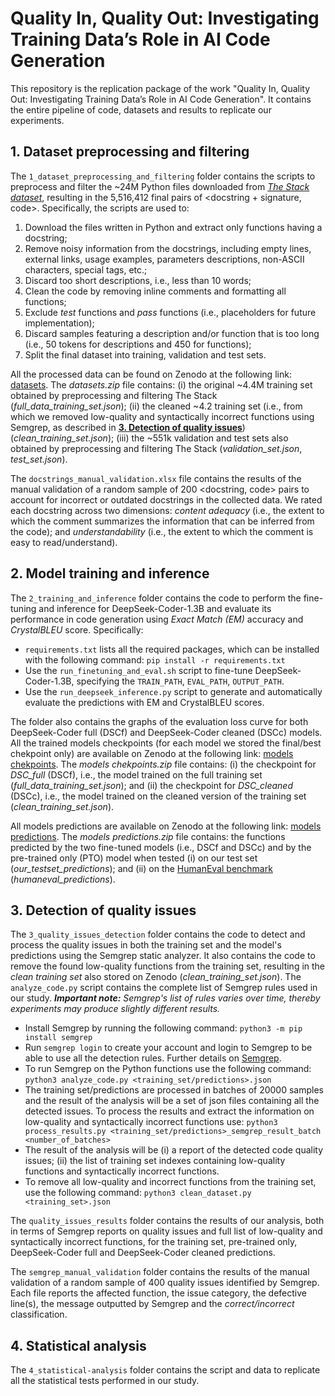 # Quality In, Quality Out: Investigating Training Data’s Role in AI Code Generation

This repository is the replication package of the work "Quality In, Quality Out: Investigating Training Data’s Role in AI Code Generation". It contains the entire pipeline of code, datasets and results to replicate our experiments. 

## 1. Dataset preprocessing and filtering  

The ``1_dataset_preprocessing_and_filtering`` folder contains the scripts to preprocess and filter the ~24M Python files downloaded from [*The Stack dataset*](https://huggingface.co/datasets/bigcode/the-stack), resulting in the 5,516,412 final pairs of \<docstring + signature, code\>. Specifically, the scripts are used to: 

1. Download the files written in Python and extract only functions having a docstring;
2. Remove noisy information from the docstrings, including empty lines, external links, usage examples, parameters descriptions, non-ASCII characters, special tags, etc.;
3. Discard too short descriptions, i.e., less than 10 words;
4. Clean the code by removing inline comments and formatting all functions;
5. Exclude *test* functions and *pass* functions (i.e., placeholders for future implementation);
6. Discard samples featuring a description and/or function that is too long (i.e., 50 tokens for descriptions and 450 for functions);
7. Split the final dataset into training, validation and test sets.

All the processed data can be found on Zenodo at the following link: [datasets](https://zenodo.org/doi/10.5281/zenodo.12773307). The *datasets.zip* file contains: (i) the original ~4.4M training set obtained by preprocessing and filtering The Stack (*full_data_training_set.json*); (ii) the cleaned ~4.2 training set (i.e., from which we removed low-quality and syntactically incorrect functions using Semgrep, as described in [**3. Detection of quality issues**](#3-detection-of-quality-issues)) (*clean_training_set.json*); (iii) the ~551k validation and test sets also obtained by preprocessing and filtering The Stack (*validation_set.json*, *test_set.json*).

The ``docstrings_manual_validation.xlsx`` file contains the results of the manual validation of a random sample of 200 <docstring, code> pairs to account for incorrect or outdated docstrings in the collected data. We rated each docstring across two dimensions: *content adequacy* (i.e., the extent to which the comment summarizes the information that can be inferred from the code); and *understandability* (i.e., the extent to which the comment is easy to read/understand).

## 2. Model training and inference 

The ``2_training_and_inference`` folder contains the code to perform the fine-tuning and inference for DeepSeek-Coder-1.3B and evaluate its performance in code generation using *Exact Match (EM)* accuracy and *CrystalBLEU* score. Specifically:

* ``requirements.txt`` lists all the required packages, which can be installed with the following command: ```pip install -r requirements.txt```
* Use the ``run_finetuning_and_eval.sh`` script to fine-tune DeepSeek-Coder-1.3B, specifying the ``TRAIN_PATH``, ``EVAL_PATH``, ``OUTPUT_PATH``. 
* Use the ``run_deepseek_inference.py`` script to generate and automatically evaluate the predictions with EM and CrystalBLEU scores. 

The folder also contains the graphs of the evaluation loss curve for both DeepSeek-Coder full (DSCf) and DeepSeek-Coder cleaned (DSCc) models. 
All the trained models checkpoints (for each model we stored the final/best chekpoint only) are available on Zenodo at the following link: [models chekpoints](https://zenodo.org/doi/10.5281/zenodo.12773307). The *models chekpoints.zip* file contains: (i) the checkpoint for *DSC_full* (DSCf), i.e., the model trained on the full training set (*full_data_training_set.json*); and (ii) the checkpoint for *DSC_cleaned* (DSCc), i.e., the model trained on the cleaned version of the training set (*clean_training_set.json*).

All models predictions are available on Zenodo at the following link: [models predictions](https://zenodo.org/doi/10.5281/zenodo.12773307). The *models predictions.zip* file contains: the functions predicted by the two fine-tuned models (i.e., DSCf and DSCc) and by the pre-trained only (PTO) model when tested (i) on our test set (*our_testset_predictions*); and (ii) on the [HumanEval benchmark](https://github.com/openai/human-eval) (*humaneval_predictions*).

## 3. Detection of quality issues

The ``3_quality_issues_detection`` folder contains the code to detect and process the quality issues in both the training set and the model's predictions using the Semgrep static analyzer. It also contains the code to remove the found low-quality functions from the training set, resulting in the *clean training set* also stored on Zenodo (*clean_training_set.json*).
The ``analyze_code.py`` script contains the complete list of Semgrep rules used in our study. 
***Important note:*** *Semgrep's list of rules varies over time, thereby experiments may produce slightly different results.*

* Install Semgrep by running the following command: ```python3 -m pip install semgrep```
* Run ```semgrep login``` to create your account and login to Semgrep to be able to use all the detection rules. Further details on [Semgrep](https://github.com/semgrep/semgrep).
* To run Semgrep on the Python functions use the following command: ```python3 analyze_code.py <training_set/predictions>.json```
* The training set/predictions are processed in batches of 20000 samples and the result of the analysis will be a set of json files containing all the detected issues. To process the results and extract the information on low-quality and syntactically incorrect functions use: ```python3 process_results.py <training_set/predictions>_semgrep_result_batch <number_of_batches>```
* The result of the analysis will be (i) a report of the detected code quality issues; (ii) the list of training set indexes containing low-quality functions and syntactically incorrect functions.
* To remove all low-quality and incorrect functions from the training set, use the following command: ```python3 clean_dataset.py <training_set>.json```

The ``quality_issues_results`` folder contains the results of our analysis, both in terms of Semgrep reports on quality issues and full list of low-quality and syntactically incorrect functions, for the training set, pre-trained only, DeepSeek-Coder full and DeepSeek-Coder cleaned predictions.

The ``semgrep_manual_validation`` folder contains the results of the manual validation of a random sample of 400 quality issues identified by Semgrep. Each file reports the affected function, the issue category, the defective line(s), the message outputted by Semgrep and the *correct/incorrect* classification. 

## 4. Statistical analysis

The ``4_statistical-analysis`` folder contains the script and data to replicate all the statistical tests performed in our study.

